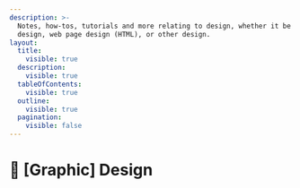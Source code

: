 ```yaml
---
description: >-
  Notes, how-tos, tutorials and more relating to design, whether it be graphic
  design, web page design (HTML), or other design.
layout:
  title:
    visible: true
  description:
    visible: true
  tableOfContents:
    visible: true
  outline:
    visible: true
  pagination:
    visible: false
---
```


# 🏬 \[Graphic] Design

